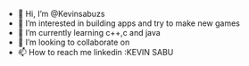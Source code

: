 - 👋 Hi, I’m @Kevinsabuzs
- 👀 I’m interested in building apps and try to make new games
- 🌱 I’m currently learning c++,c and java
- 💞️ I’m looking to collaborate on 
- 📫 How to reach me linkedin :KEVIN SABU

<!---
Kevinsabuzs/Kevinsabuzs is a ✨ special ✨ repository because its `README.md` (this file) appears on your GitHub profile.
You can click the Preview link to take a look at your changes.
--->

